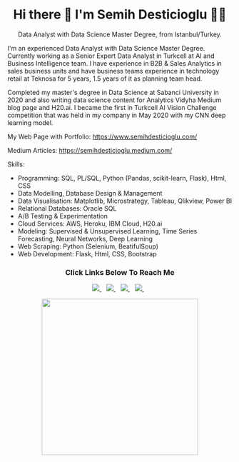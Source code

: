 
<h1 align='center'>
  Hi there 👋 I'm Semih Desticioglu 👨‍💻
</h1>

<p align='center'>
  Data Analyst with Data Science Master Degree, from Istanbul/Turkey. 
</p>

I'm an experienced Data Analyst with Data Science Master Degree. Currently working as a Senior Expert Data Analyst in Turkcell at AI and Business Intelligence team. I have experience in B2B & Sales Analytics in sales business units and have business teams experience in technology retail at Teknosa for 5 years, 1.5 years of it as planning team head.

Completed my master's degree in Data Science at Sabanci University in 2020 and also writing data science content for  Analytics Vidyha Medium blog page and H20.ai.
I became the first in Turkcell AI Vision Challenge competition that was held in my company in May 2020 with my CNN deep learning model.


My Web Page with Portfolio: https://www.semihdesticioglu.com/

Medium Articles: https://semihdesticioglu.medium.com/

Skills:
*  Programming: SQL, PL/SQL, Python (Pandas, scikit-learn, Flask), Html, CSS
*  Data Modelling, Database Design & Management
*  Data Visualisation: Matplotlib, Microstrategy, Tableau, Qlikview, Power BI
*  Relational Databases: Oracle SQL
*  A/B Testing & Experimentation
*  Cloud Services: AWS, Heroku, IBM Cloud, H20.ai
*  Modeling: Supervised & Unsupervised Learning, Time Series Forecasting, Neural Networks, Deep Learning
*  Web Scraping: Python (Selenium, BeatifulSoup)
*  Web Development: Flask, Html, CSS, Bootstrap

<h3 align='center'>
   Click Links Below To Reach Me 
</h3>
<p align='center'>
  
   <a href="https://semihdesticioglu.github.io/semihdesticioglu/">
    <img src="https://img.shields.io/badge/website-000000?style=for-the-badge&logo=About.me&logoColor=white" />
  </a>&nbsp;&nbsp;
  
  <a href="https://www.linkedin.com/in/semihdesticioglu/">
    <img src="https://img.shields.io/badge/linkedin-%230077B5.svg?&style=for-the-badge&logo=linkedin&logoColor=white" />
  </a>&nbsp;&nbsp;
  

  
  <a href="https://semihdesticioglu.medium.com/">
    <img src="https://img.shields.io/badge/Medium-12100E?style=for-the-badge&logo=medium&logoColor=white" />
  </a>&nbsp;&nbsp;
     
  
  <a href="https://www.youtube.com/channel/UCxNTsMhVzAI9i0gWS6TcsVQ">
    <img src="https://img.shields.io/badge/YouTube-FF0000?style=for-the-badge&logo=youtube&logoColor=white" />
  </a>&nbsp;&nbsp;
   
  
</p>


<p align='center'>
  <a href="#"><img src="https://github-readme-stats.vercel.app/api/top-langs/?username=semihdesticioglu&show_icons=true&count_private=true" width="350"></a>
</p>
